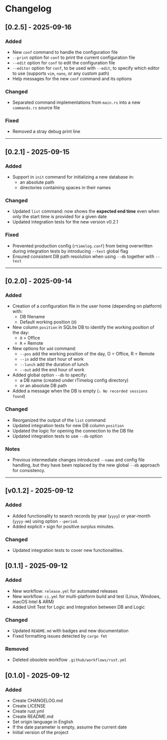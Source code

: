 # Changelog

## [0.2.5] - 2025-09-16
### Added
- New `conf` command to handle the configuration file
- `--print` option for `conf` to print the current configuration file
- `--edit` option for `conf` to edit the configuration file
- `--editor` option for `conf`, to be used with `--edit`, to specify which editor to use (supports `vim`, `nano`, or any custom path)
- Help messages for the new `conf` command and its options

### Changed
- Separated command implementations from `main.rs` into a new `commands.rs` source file

### Fixed
- Removed a stray debug print line

---

## [0.2.1] - 2025-09-15
### Added
- Support in `init` command for initializing a new database in:
  - an absolute path
  - directories containing spaces in their names

### Changed
- Updated `list` command: now shows the **expected end time** even when only the start time is provided for a given date
- Updated integration tests for the new version v0.2.1

### Fixed
- Prevented production config (`rtimelog.conf`) from being overwritten during integration tests by introducing `--test` global flag
- Ensured consistent DB path resolution when using `--db` together with `--test`

---

## [0.2.0] - 2025-09-14
### Added
- Creation of a configuration file in the user home (depending on platform) with:
    - DB filename
    - Default working position (`O`)
- New column `position` in SQLite DB to identify the working position of the day:
    - `O` = Office
    - `R` = Remote
- New options for `add` command:
    - `--pos` add the working position of the day, O = Office, R = Remote
    - `--in` add the start hour of work
    - `--lunch` add the duration of lunch
    - `--out` add the end hour of work
- Added global option `--db` to specify:
    - a DB name (created under rTimelog config directory)
    - or an absolute DB path
- Added a message when the DB is empty (`⚠️ No recorded sessions found`)

### Changed
- Reorganized the output of the `list` command
- Updated integration tests for new DB column `position`
- Updated the logic for opening the connection to the DB file
- Updated integration tests to use `--db` option

### Notes
- Previous intermediate changes introduced `--name` and config file handling,
  but they have been replaced by the new global `--db` approach for consistency.

---

## [v0.1.2] - 2025-09-12
### Added
- Added functionality to search records by year (`yyyy`) or year-month (`yyyy-mm`) using option `--period`.
- Added explicit `+` sign for positive surplus minutes.

### Changed
- Updated integration tests to cover new functionalities.

## [0.1.1] - 2025-09-12
### Added
- New workflow: `release.yml` for automated releases
- New workflow: `ci.yml` for multi-platform build and test (Linux, Windows, macOS Intel & ARM)
- Added Unit Test for Logic and Integration between DB and Logic

### Changed
- Updated `README.md` with badges and new documentation
- Fixed formatting issues detected by `cargo fmt`

### Removed
- Deleted obsolete workflow `.github/workflows/rust.yml`

## [0.1.0] - 2025-09-12
### Added
- Create CHANGELOG.md
- Create LICENSE
- Create rust.yml
- Create README.md
- Set origin language in English
- If the date parameter is empty, assume the current date
- Initial version of the project
